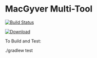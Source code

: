 MacGyver Multi-Tool
===================

[![Build Status](http://ci.macgyver.io/buildStatus/icon?job=macgyver-ci)](http://ci.macgyver.io/job/macgyver-ci/)

[ ![Download](https://api.bintray.com/packages/robschoening/io-macgyver/io-macgyver/images/download.png) ](https://bintray.com/robschoening/io-macgyver/io-macgyver/_latestVersion)

To Build and Test:

./gradlew test



